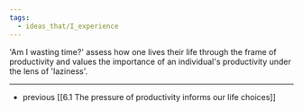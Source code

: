 ```yaml
---
tags:
  - ideas_that/I_experience
---
```


'Am I wasting time?' assess how one lives their life through the frame of productivity and values the importance of an individual's productivity under the lens of 'laziness'.

---

- previous [[6.1 The pressure of productivity informs our life choices]]
